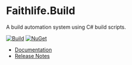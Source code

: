 # Faithlife.Build

A build automation system using C# build scripts.

[![Build](https://github.com/Faithlife/FaithlifeBuild/workflows/Build/badge.svg)](https://github.com/Faithlife/FaithlifeBuild/actions?query=workflow%3ABuild) [![NuGet](https://img.shields.io/nuget/v/Faithlife.Build.svg)](https://www.nuget.org/packages/Faithlife.Build)

* [Documentation](https://faithlife.github.io/FaithlifeBuild/)
* [Release Notes](ReleaseNotes.md)
